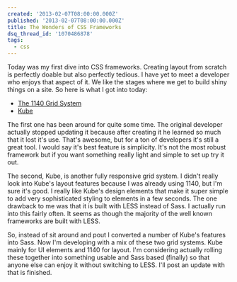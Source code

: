 ```yaml
---
created: '2013-02-07T08:00:00.000Z'
published: '2013-02-07T08:00:00.000Z'
title: The Wonders of CSS Frameworks
dsq_thread_id: '1070486878'
tags:
  - css
---
```


Today was my first dive into CSS frameworks. Creating layout from scratch is perfectly doable but also perfectly tedious. I have yet to meet a developer who enjoys that aspect of it. We like the stages where we get to build shiny things on a site. So here is what I got into today:

- [The 1140 Grid System](http://cssgrid.net/)
- [Kube](http://imperavi.com/kube/)

The first one has been around for quite some time. The original developer actually stopped updating it because after creating it he learned so much that it lost it's use. That's awesome, but for a ton of developers it's still a great tool. I would say it's best feature is simplicity. It's not the most robust framework but if you want something really light and simple to set up try it out.

The second, Kube, is another fully responsive grid system. I didn't really look into Kube's layout features because I was already using 1140, but I'm sure it's good. I really like Kube's design elements that make it super simple to add very sophisticated styling to elements in a few seconds. The one drawback to me was that it is built with LESS instead of Sass. I actually run into this fairly often. It seems as though the majority of the well known frameworks are built with LESS.

So, instead of sit around and pout I converted a number of Kube's features into Sass. Now I'm developing with a mix of these two grid systems. Kube mainly for UI elements and 1140 for layout. I'm considering actually rolling these together into something usable and Sass based (finally) so that anyone else can enjoy it without switching to LESS. I'll post an update with that is finished.